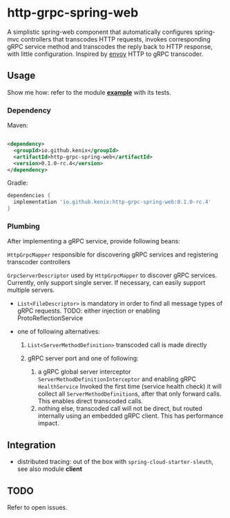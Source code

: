 # http-grpc-spring-web

A simplistic spring-web component that automatically configures spring-mvc controllers that
transcodes HTTP requests, invokes corresponding gRPC service method and transcodes the reply back to
HTTP response, with little configuration. Inspired by [envoy][3] HTTP to gRPC transcoder.

## Usage

Show me how: refer to the module [**example**][2] with its tests.

### Dependency

Maven:

```xml

<dependency>
  <groupId>io.github.kenix</groupId>
  <artifactId>http-grpc-spring-web</artifactId>
  <version>0.1.0-rc.4</version>
</dependency>
```

Gradle:

```groovy
dependencies {
  implementation 'io.github.kenix:http-grpc-spring-web:0.1.0-rc.4'
}
```

### Plumbing

After implementing a gRPC service, provide following beans:

`HttpGrpcMapper` responsible for discovering gRPC services and registering transcoder controllers

`GrpcServerDescriptor` used by `HttpGrpcMapper` to discover gRPC services. Currently, only support single server. If necessary, can easily support multiple servers.
    
* `List<FileDescriptor>` is mandatory in order to find all message types of gRPC requests. TODO: either injection or enabling ProtoReflectionService
* one of following alternatives:
  
    1. `List<ServerMethodDefinition>` transcoded call is made directly
    1. gRPC server port and one of following:
        
        1. a gRPC global server interceptor `ServerMethodDefinitionInterceptor` and enabling gRPC `HealthService` Invoked the first time (service health check) it will collect all `ServerMethodDefinition`s, after that only forward calls. This enables direct transcoded calls.
        1. nothing else, transcoded call will not be direct, but routed internally using an embedded gRPC client. This has performance impact.

## Integration

* distributed tracing: out of the box with `spring-cloud-starter-sleuth`, see also module __client__

## TODO

Refer to open issues.

[1]: https://github.com/grpc/grpc-java/issues/7927
[2]: example/src/main/java/io/github/kenix/httpgrpc/spring/example/App.java
[3]: https://www.envoyproxy.io/docs/envoy/latest/configuration/http/http_filters/grpc_json_transcoder_filter